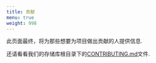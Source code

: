 ```yaml
---
title: 贡献
menu: true
weight: 998
---
```


此页面最终，将为那些想要为项目做出贡献的人提供信息.

还请看看我们的存储库根目录下的[CONTRIBUTING.md](https://github.com/goreleaser/goreleaser/blob/master/CONTRIBUTING.md)文件.
